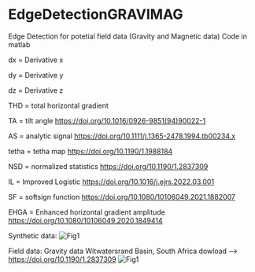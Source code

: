 # EdgeDetectionGRAVIMAG
Edge Detection for potetial field data (Gravity and Magnetic data)
Code in matlab

dx = Derivative x

dy = Derivative y

dz = Derivative z

THD = total horizontal gradient

TA = tilt angle
https://doi.org/10.1016/0926-9851(94)90022-1

AS = analytic signal
https://doi.org/10.1111/j.1365-2478.1994.tb00234.x

tetha = tetha map
https://doi.org/10.1190/1.1988184

NSD = normalized statistics
https://doi.org/10.1190/1.2837309

IL = Improved Logistic
https://doi.org/10.1016/j.ejrs.2022.03.001

SF = softsign function
https://doi.org/10.1080/10106049.2021.1882007

EHGA = Enhanced horizontal gradient amplitude
https://doi.org/10.1080/10106049.2020.1849414

Synthetic data:
![Fig1](https://user-images.githubusercontent.com/113156229/216503358-1e351607-fcd3-4b02-ae5b-70edb804f958.png)

Field data: Gravity data Witwatersrand Basin, South Africa
dowload --> https://doi.org/10.1190/1.2837309
![Fig1](https://user-images.githubusercontent.com/113156229/216509315-faad3537-0a7c-45a9-a6e2-74f905895846.png)

